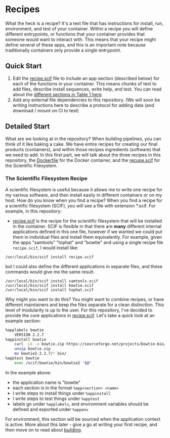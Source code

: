 # Recipes

What the heck is a recipe? It's a text file that has instructions for install, run, environment, and test of your container. Within a recipe you will define different entrypoints, or functions that your container provides that someone would want to interact with. This means that your recipe might define several of these apps, and this is an important note because traditionally containers only provide a single entrypoint.


## Quick Start

 1. Edit the [recipe.scif](../recipe.scif) file to include an app section (described below) for each of the functions in your container. This means chunks of text to add files, describe install sequences, write help, and test. You can read about the [different sections in Table 1 here](https://academic.oup.com/gigascience/article/7/5/giy023/4931737#tbl1).
 2. Add any external file dependencies to this repository. (We will soon be writing instructions here to describe a protocol for adding data (and download / mount on CI to test)


## Detailed Start
What are we looking at in the repository? When building pipelines, you can think of it like baking a cake. We have entire recipes for creating our final products (containers), and within those recipes ingredients (software) that we need to add. In this first part, we will talk about the three recipes in this repository, the [Dockerfile](../Dockerfile) for the Docker container, and the [recupe.scif](../recipe.scif) for the Scientific Filesystem.


### The Scientific Filesystem Recipe
A scientific filesystem is useful because it allows me to write one recipe for my various software, and then install easily in different containers or on my host. How do you know when you find a recipe? When you find a recipe for a scientific filesystem (SCIF), you will see a file with extension *.scif. For example, in this repository:

 - [recipe.scif](../recipe.scif) is the recipe for the scientific filesystem that will be installed in the container. SCIF is flexible in that there are **many** different internal applications defined in this one file, however if we wanted we could put them in individual files and install them equivalently. For example, given the apps "samtools" "tophat" and "bowtie" and using a single recipe file `recipe.scif`, I would install like:

```
/usr/local/bin/scif install recipe.scif
```

but I could also define the different applications in separate files, and these commands would give me the same result.

```
/usr/local/bin/scif install samtools.scif
/usr/local/bin/scif install bowtie.scif
/usr/local/bin/scif install tophat.scif
```

Why might you want to do this? You might want to combine recipes, or have different maintainers and keep the files separate for a clean
distinction. This level of modularity is up to the user. For this repository, I've decided to provide the core applications in [recipe.scif](../recipe.scif). 
Let's take a quick look at an example section:

```bash
%applabels bowtie
    VERSION 2.2.7
%appinstall bowtie
    curl -Lk -o bowtie.zip https://sourceforge.net/projects/bowtie-bio/files/bowtie2/2.2.7/bowtie2-2.2.7-linux-x86_64.zip/download
    unzip bowtie.zip
    mv bowtie2-2.2.7/* bin/
%apptest bowtie
    exec /scif/bowtie/bin/bowtie2 "$@"
```

In the example above:

 - the application name is "bowtie"
 - each section is in the format `%app<section> <name>`
 - I write steps to install things under `%appinstall`
 - I write steps to test things under `%apptest`
 - labels go under `%applabels`, and environment variables should be defined and exported under `%appenv`

For environment, this section will be sourced when the application context is active. More about this later - give a go at writing your first recipe, and then move on to read about [building](build.md).
